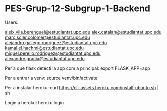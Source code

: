 # PES-Grup-12-Subgrup-1-Backend

Users: 

aleix.vila.berenguel@estudiantat.upc.edu
alex.catalan@estudiantat.upc.edu
marc.soler.colomer@estudiantat.upc.edu
alejandro.gallego.rodriguez@estudiantat.upc.edu
kamal.el.hachmi@estudiantat.upc.edu
miquel.perello.rodriguez@estudiantat.upc.edu
alexandre.gracia@estudiantat.upc.edu

Per a que flask detecti la app com a principal:
export FLASK_APP=app

Per a entrar a venv:
source venv/bin/activate

Per a instalar heroku:
curl https://cli-assets.heroku.com/install-ubuntu.sh | sh

Login a heroku:
heroku login

